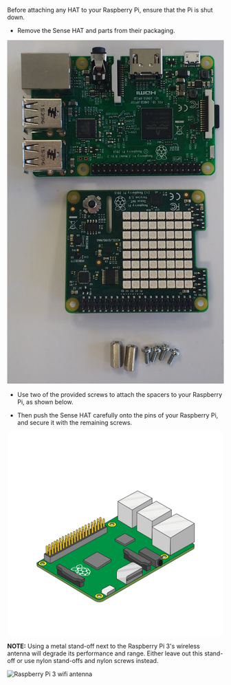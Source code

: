 Before attaching any HAT to your Raspberry Pi, ensure that the Pi is shut down.

+ Remove the Sense HAT and parts from their packaging.

![Sense HAT parts](images/sensehat-parts.png)

+ Use two of the provided screws to attach the spacers to your Raspberry Pi, as shown below.

+ Then push the Sense HAT carefully onto the pins of your Raspberry Pi, and secure it with the remaining screws.

![Attach the Sense HAT](images/animated_sense_hat.gif)

**NOTE:** Using a metal stand-off next to the Raspberry Pi 3's wireless antenna will degrade its performance and range. Either leave out this stand-off or use nylon stand-offs and nylon screws instead.

![Raspberry Pi 3 wifi antenna](images/pi3_wifi.png)

